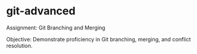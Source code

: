 # git-advanced
Assignment: Git Branching and Merging

Objective: Demonstrate proficiency in Git branching, merging, and conflict resolution.
